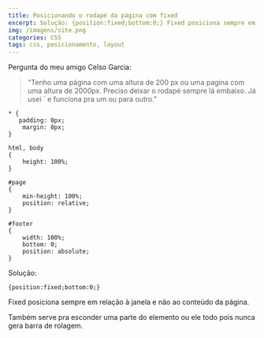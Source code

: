 ```yaml
---
title: Posicionando o rodapé da página com fixed
excerpt: Solução: {position:fixed;bottom:0;} Fixed posiciona sempre em relação à janela e não ao conteúdo da página.
img: /imagens/site.png
categories: CSS
tags: css, posicionamento, layout
---
```


Pergunta do meu amigo Celso Garcia:

<blockquote>
"Tenho uma página com uma altura de 200 px ou uma pagina com uma altura de 2000px.
Preciso deixar o rodapé sempre lá embaixo.
Já usei ` e funciona pra um ou para outro."
</blockquote>

```
* {  
   padding: 0px;  
    margin: 0px;  
}  
  
html, body 
{  
    height: 100%;  
}  
 
#page 
{  
    min-height: 100%;  
    position: relative;  
}  
  
#footer 
{  
    width: 100%;  
    bottom: 0;  
    position: absolute;  
}  
```

Solução:

```
{position:fixed;bottom:0;}
```

Fixed posiciona sempre em relação à janela e não ao conteúdo da página.

Também serve pra esconder uma parte do elemento ou ele todo pois nunca gera barra de rolagem.